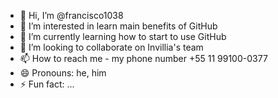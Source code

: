 - 👋 Hi, I’m @francisco1038
- 👀 I’m interested in learn main benefits of GitHub
- 🌱 I’m currently learning how to start to use GitHub
- 💞️ I’m looking to collaborate on Invillia's team
- 📫 How to reach me - my phone number +55 11 99100-0377
- 😄 Pronouns: he, him
- ⚡ Fun fact: ...

<!---
francisco1038/francisco1038 is a ✨ special ✨ repository because its `README.md` (this file) appears on your GitHub profile.
You can click the Preview link to take a look at your changes.
--->
